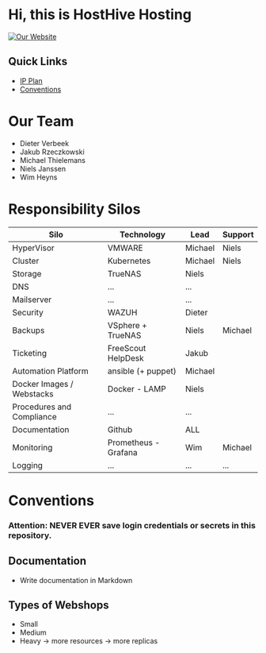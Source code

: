 # Hi, this is HostHive Hosting

[![Our Website](https://img.shields.io/static/v1?label=Our&message=Website&color=blue)](http://172.24.1.81:30080)

## Quick Links
- [IP Plan](IPplan/ip.md)
- [Conventions](#conventions)

# Our Team

- Dieter Verbeek
- Jakub Rzeczkowski
- Michael Thielemans
- Niels Janssen
- Wim Heyns

# Responsibility Silos

| **Silo**               | **Technology**           | **Lead**  | **Support** |
|------------------------|--------------------------|-----------|-------------|
| HyperVisor             | VMWARE                   | Michael   | Niels       |
| Cluster                | Kubernetes               | Michael   | Niels       |
| Storage                | TrueNAS                  | Niels     |             |
| DNS                    | ...                      | ...       |             |
| Mailserver             | ...                      | ...       |             |
| Security               | WAZUH                    | Dieter    |             |
| Backups                | VSphere + TrueNAS        | Niels     | Michael     |
| Ticketing              | FreeScout HelpDesk       | Jakub     |             |
| Automation Platform    | ansible (+ puppet)       | Michael   |             |
| Docker Images / Webstacks | Docker - LAMP        | Niels     |             |
| Procedures and Compliance | ...                  | ...       |             |
| Documentation          | Github                   | ALL       |             |
| Monitoring             | Prometheus - Grafana     | Wim       | Michael     |
| Logging                | ...                      | ...       | ...         |

# Conventions

### **Attention: NEVER EVER save login credentials or secrets in this repository.**

## Documentation
- Write documentation in Markdown

## Types of Webshops
- Small
- Medium
- Heavy -> more resources -> more replicas
